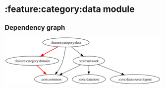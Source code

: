 # :feature:category:data module
## Dependency graph
![Dependency graph](../../../docs/images/graphs/dep_graph_feature_category_data.svg)
